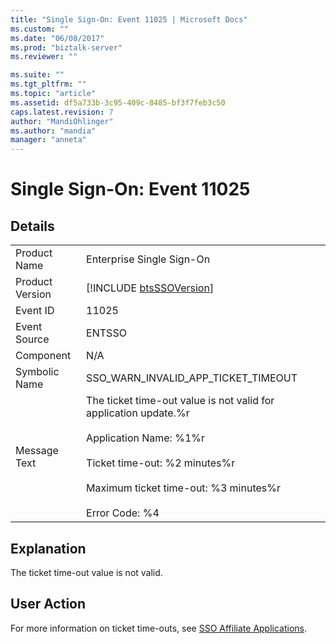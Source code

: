 ```yaml
---
title: "Single Sign-On: Event 11025 | Microsoft Docs"
ms.custom: ""
ms.date: "06/08/2017"
ms.prod: "biztalk-server"
ms.reviewer: ""

ms.suite: ""
ms.tgt_pltfrm: ""
ms.topic: "article"
ms.assetid: df5a733b-3c95-409c-8485-bf3f7feb3c50
caps.latest.revision: 7
author: "MandiOhlinger"
ms.author: "mandia"
manager: "anneta"
---
```

# Single Sign-On: Event 11025
## Details  
  
|                 |                                                                                                                                                                                                                            |
|-----------------|----------------------------------------------------------------------------------------------------------------------------------------------------------------------------------------------------------------------------|
|  Product Name   |                                                                                                 Enterprise Single Sign-On                                                                                                  |
| Product Version |                                                                                [!INCLUDE [btsSSOVersion](../includes/btsssoversion-md.md)]                                                                                 |
|    Event ID     |                                                                                                           11025                                                                                                            |
|  Event Source   |                                                                                                           ENTSSO                                                                                                           |
|    Component    |                                                                                                            N/A                                                                                                             |
|  Symbolic Name  |                                                                                            SSO_WARN_INVALID_APP_TICKET_TIMEOUT                                                                                             |
|  Message Text   | The ticket time-out value is not valid for application update.%r<br /><br /> Application Name: %1%r<br /><br /> Ticket time-out: %2 minutes%r<br /><br /> Maximum ticket time-out: %3 minutes%r<br /><br /> Error Code: %4 |
  
## Explanation  
 The ticket time-out value is not valid.  
  
## User Action  
 For more information on ticket time-outs, see [SSO Affiliate Applications](../core/sso-affiliate-applications.md).
